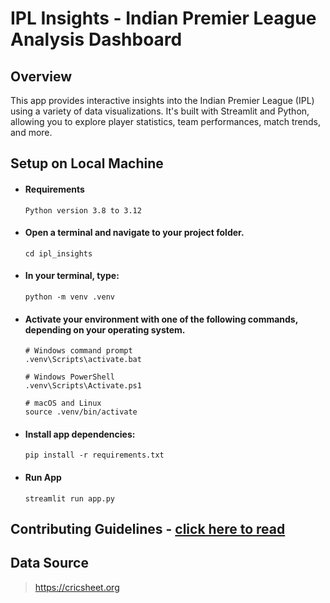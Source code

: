 # IPL Insights - Indian Premier League Analysis Dashboard
## Overview
This app provides interactive insights into the Indian Premier League (IPL) using a variety of data visualizations. It's built with Streamlit and Python, allowing you to explore player statistics, team performances, match trends, and more.

## Setup on Local Machine

- #### Requirements
  `Python version 3.8 to 3.12`

- #### Open a terminal and navigate to your project folder.
  `cd ipl_insights`

- #### In your terminal, type:
  `python -m venv .venv`

- #### Activate your environment with one of the following commands, depending on your operating system.
      # Windows command prompt
      .venv\Scripts\activate.bat
      
      # Windows PowerShell
      .venv\Scripts\Activate.ps1
      
      # macOS and Linux
      source .venv/bin/activate

- #### Install app dependencies:
  `pip install -r requirements.txt`

- #### Run App
  `streamlit run app.py`

## Contributing Guidelines - [click here to read](CONTRIBUTING.md)


## Data Source 
> https://cricsheet.org
